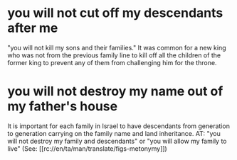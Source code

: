 # you will not cut off my descendants after me

"you will not kill my sons and their families." It was common for a new king who was not from the previous family line to kill off all the children of the former king to prevent any of them from challenging him for the throne.

# you will not destroy my name out of my father's house

It is important for each family in Israel to have descendants from generation to generation carrying on the family name and land inheritance. AT: "you will not destroy my family and descendants" or "you will allow my family to live" (See: [[rc://en/ta/man/translate/figs-metonymy]])

